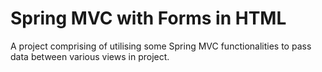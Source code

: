 # Spring MVC with Forms in HTML
A project comprising of utilising some Spring MVC functionalities to pass data between various views in project.
